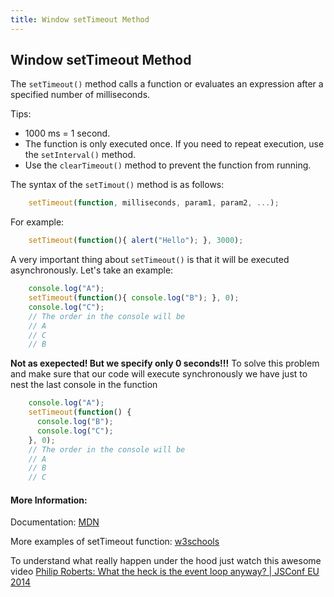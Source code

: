 ```yaml
---
title: Window setTimeout Method
---
```

## Window setTimeout Method

The `setTimeout()` method calls a function or evaluates an expression after a specified number of milliseconds.

Tips: 

* 1000 ms = 1 second.
* The function is only executed once. If you need to repeat execution, use the `setInterval()` method.
* Use the `clearTimeout()` method to prevent the function from running.

The syntax of the `setTimout()` method is as follows: 

```js
    setTimeout(function, milliseconds, param1, param2, ...);
```

For example:

```js
    setTimeout(function(){ alert("Hello"); }, 3000);
```

A very important thing about `setTimeout()` is that it will be executed asynchronously. Let's take an example:

```js
    console.log("A");
    setTimeout(function(){ console.log("B"); }, 0);
    console.log("C");
    // The order in the console will be 
    // A
    // C
    // B
```

**Not as exepected! But we specify only 0 seconds!!!**
To solve this problem and make sure that our code will execute synchronously we have just to nest the last console in the function

```js
    console.log("A");
    setTimeout(function() { 
      console.log("B"); 
      console.log("C");
    }, 0); 
    // The order in the console will be 
    // A
    // B
    // C
```

#### More Information:

Documentation: <a href='https://developer.mozilla.org/en-US/docs/Web/API/WindowOrWorkerGlobalScope/setTimeout' target='_blank' rel='nofollow'>MDN</a>

More examples of setTimeout function: <a href='https://www.w3schools.com/jsref/met_win_settimeout.asp' target='_blank' rel='nofollow'>w3schools</a>

To understand what really happen under the hood just watch this awesome video
<a href='https://www.youtube.com/watch?v=8aGhZQkoFbQ' target='_blank' rel='nofollow'>Philip Roberts: What the heck is the event loop anyway? | JSConf EU 2014</a>
